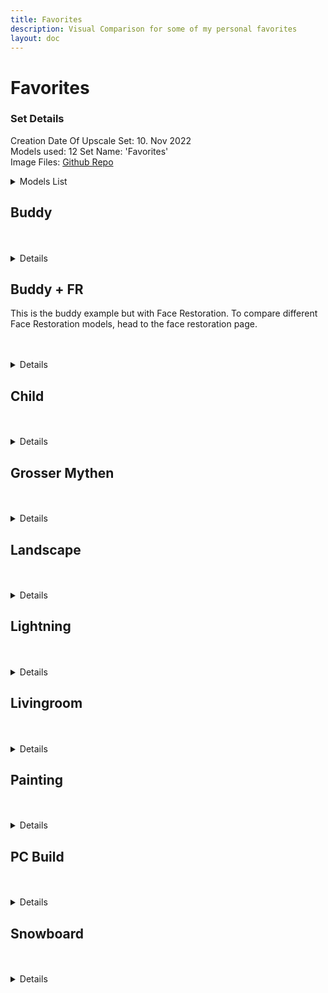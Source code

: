 ```yaml
---
title: Favorites
description: Visual Comparison for some of my personal favorites
layout: doc
---
```


<script setup lang="ts">
import ImageSliderGithub from './components/imageslidergithub.vue' // the vue image slider example comparison component
</script>

# Favorites

### Set Details

  Creation Date Of Upscale Set: 10. Nov 2022  
  Models used: 12
  Set Name: 'Favorites'  
  Image Files: [Github Repo](https://github.com/Phhofm/upscale/tree/sources/favorites)  

  <details>
    <summary>Models List</summary>

      003_realSR_BSRGAN_DFOWMFC_s64w8_SwinIR-L_x4_GAN
      003_realSR_BSRGAN_DFO_s64w8_SwinIR-M_x4_GAN
      4x-UltraMix_Restore
      4x-UltraSharp
      4x-UniScaleV2_Moderate
      4xRealSR_DF2K_JPEG
      4x_foolhardy_Remacri
      4x_NMKD-Siax_200k
      BSRGAN
      LDSR_100steps
      realesr-general-wdn-x4v3
      RealESRGAN_x4plus
  </details>

## Buddy

<br/>
<ImageSliderLocal inputImageURL='https://raw.githubusercontent.com/Phhofm/upscale/sources/favorites/input/buddy.jpg' relativePathOutputFolder='favorites/output/buddy' />
<br/>

<details>
  <summary>Details</summary>
  <p>

  Creation Date: 10. Nov 2022

  Input Image: 480x320 pixels

  Scaling Factor: 4

  Output Image: 1920x1280 pixels

  Type: Photo

  </p>
</details>

## Buddy + FR

This is the buddy example but with Face Restoration. To compare different Face Restoration models, head to the face restoration page.

<br/>
<ImageSliderLocal inputImageURL='https://raw.githubusercontent.com/Phhofm/upscale/sources/favorites/input/buddy.jpg' relativePathOutputFolder='favorites/output/buddy-fr' />
<br/>

<details>
  <summary>Details</summary>
  <p>

  Creation Date: 10. Nov 2022

  Input Image: 480x320 pixels

  Scaling Factor: 4

  Output Image: 1920x1280 pixels

  Face Restoration Model: GFPGANv1.4

  Type: Photo

  </p>
</details>

## Child

<br/>
<ImageSliderLocal inputImageURL='https://raw.githubusercontent.com/Phhofm/upscale/sources/favorites/input/child.jpg' relativePathOutputFolder='favorites/output/child' />
<br/>

<details>
  <summary>Details</summary>
  <p>

  Creation Date: 10. Nov 2022  

  Input Image: 320x320 pixels  

  Scaling Factor: 4  

  Output Image: 1280x1280 pixels  

  Type: AI Generated Image  

  </p>
</details>

## Grosser Mythen

<br/>
<ImageSliderLocal inputImageURL='https://raw.githubusercontent.com/Phhofm/upscale/sources/favorites/input/grossermythen.jpg' relativePathOutputFolder='favorites/output/grossermythen' />
<br/>

<details>
  <summary>Details</summary>
  <p>

  Creation Date: 10. Nov 2022

  Input Image: 427x320 pixels

  Scaling Factor: 4

  Output Image: 1708x1280 pixels

  Type: Photo

  </p>
</details>

## Landscape

<br/>
<ImageSliderLocal inputImageURL='https://raw.githubusercontent.com/Phhofm/upscale/sources/favorites/input/landscape.jpg' relativePathOutputFolder='favorites/output/landscape' />
<br/>

<details>
  <summary>Details</summary>
  <p>

  Creation Date: 10. Nov 2022

  Input Image: 320x320 pixels

  Scaling Factor: 4

  Output Image: 1280x1280 pixels

  Type: AI Generated Image

  </p>
</details>

## Lightning

<br/>
<ImageSliderLocal inputImageURL='https://raw.githubusercontent.com/Phhofm/upscale/sources/favorites/input/lightning.jpg' relativePathOutputFolder='favorites/output/lightning' />
<br/>

<details>
  <summary>Details</summary>
  <p>

  Creation Date: 10. Nov 2022

  Input Image: 320x320 pixels

  Scaling Factor: 4

  Output Image: 1280x1280 pixels

  Type: AI Generated Image

  </p>
</details>

## Livingroom

<br/>
<ImageSliderLocal inputImageURL='https://raw.githubusercontent.com/Phhofm/upscale/sources/favorites/input/livingroom.jpg' relativePathOutputFolder='favorites/output/livingroom' />
<br/>

<details>
  <summary>Details</summary>
  <p>

  Creation Date: 10. Nov 2022

  Input Image: 320x320 pixels

  Scaling Factor: 4

  Output Image: 1280x1280 pixels

  Type: AI Generated Image

  </p>
</details>

## Painting

<br/>
<ImageSliderLocal inputImageURL='https://raw.githubusercontent.com/Phhofm/upscale/sources/favorites/input/painting.jpg' relativePathOutputFolder='favorites/output/painting' />
<br/>

<details>
  <summary>Details</summary>
  <p>

  Creation Date: 10. Nov 2022

  Input Image: 427x320 pixels

  Scaling Factor: 4

  Output Image: 1708x1280 pixels

  Type: Photo

  </p>
</details>

## PC Build

<br/>
<ImageSliderLocal inputImageURL='https://raw.githubusercontent.com/Phhofm/upscale/sources/favorites/input/pcbuild.jpg' relativePathOutputFolder='favorites/output/pcbuild' />
<br/>

<details>
  <summary>Details</summary>
  <p>

  Creation Date: 03. Nov 2022

  Input Image: 427x320 pixels

  Scaling Factor: 4

  Output Image: 1708x1280 pixels

  Type: Photo

  </p>
</details>

## Snowboard

<br/>
<ImageSliderLocal inputImageURL='https://raw.githubusercontent.com/Phhofm/upscale/sources/favorites/input/snowboard.jpg' relativePathOutputFolder='favorites/output/snowboard' />
<br/>

<details>
  <summary>Details</summary>
  <p>

  Creation Date: 10. Nov 2022

  Input Image: 427x320 pixels

  Scaling Factor: 4

  Output Image: 1708x1280 pixels

  Type: Photo

  </p>
</details>
